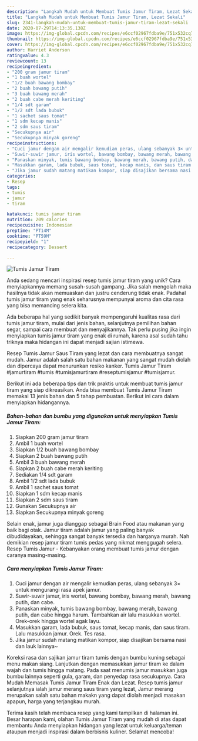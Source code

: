 ```yaml
---
description: "Langkah Mudah untuk Membuat Tumis Jamur Tiram, Lezat Sekali"
title: "Langkah Mudah untuk Membuat Tumis Jamur Tiram, Lezat Sekali"
slug: 2341-langkah-mudah-untuk-membuat-tumis-jamur-tiram-lezat-sekali
date: 2020-07-29T14:13:35.138Z
image: https://img-global.cpcdn.com/recipes/e6ccf02967fdba9e/751x532cq70/tumis-jamur-tiram-foto-resep-utama.jpg
thumbnail: https://img-global.cpcdn.com/recipes/e6ccf02967fdba9e/751x532cq70/tumis-jamur-tiram-foto-resep-utama.jpg
cover: https://img-global.cpcdn.com/recipes/e6ccf02967fdba9e/751x532cq70/tumis-jamur-tiram-foto-resep-utama.jpg
author: Harriet Anderson
ratingvalue: 4.3
reviewcount: 13
recipeingredient:
- "200 gram jamur tiram"
- "1 buah wortel"
- "1/2 buah bawang bombay"
- "2 buah bawang putih"
- "3 buah bawang merah"
- "2 buah cabe merah keriting"
- "1/4 sdt garam"
- "1/2 sdt lada bubuk"
- "1 sachet saus tomat"
- "1 sdm kecap manis"
- "2 sdm saus tiram"
- "Secukupnya air"
- "Secukupnya minyak goreng"
recipeinstructions:
- "Cuci jamur dengan air mengalir kemudian peras, ulang sebanyak 3× untuk mengurangi rasa apek jamur."
- "Suwir-suwir jamur, iris wortel, bawang bombay, bawang merah, bawang putih, dan cabe."
- "Panaskan minyak, tumis bawang bombay, bawang merah, bawang putih, dan cabe hingga harum. Tambahkan air lalu masukkan wortel. Orek-orek hingga wortel agak layu."
- "Masukkan garam, lada bubuk, saus tomat, kecap manis, dan saus tiram. Lalu masukkan jamur. Orek. Tes rasa."
- "Jika jamur sudah matang matikan kompor, siap disajikan bersama nasi dan lauk lainnya~"
categories:
- Resep
tags:
- tumis
- jamur
- tiram

katakunci: tumis jamur tiram 
nutrition: 209 calories
recipecuisine: Indonesian
preptime: "PT14M"
cooktime: "PT59M"
recipeyield: "1"
recipecategory: Dessert

---
```



![Tumis Jamur Tiram](https://img-global.cpcdn.com/recipes/e6ccf02967fdba9e/751x532cq70/tumis-jamur-tiram-foto-resep-utama.jpg)

Anda sedang mencari inspirasi resep tumis jamur tiram yang unik? Cara menyiapkannya memang susah-susah gampang. Jika salah mengolah maka hasilnya tidak akan memuaskan dan justru cenderung tidak enak. Padahal tumis jamur tiram yang enak seharusnya mempunyai aroma dan cita rasa yang bisa memancing selera kita.

Ada beberapa hal yang sedikit banyak mempengaruhi kualitas rasa dari tumis jamur tiram, mulai dari jenis bahan, selanjutnya pemilihan bahan segar, sampai cara membuat dan menyajikannya. Tak perlu pusing jika ingin menyiapkan tumis jamur tiram yang enak di rumah, karena asal sudah tahu triknya maka hidangan ini dapat menjadi sajian istimewa.

Resep Tumis Jamur Saus Tiram yang lezat dan cara membuatnya sangat mudah. Jamur adalah salah satu bahan makanan yang sangat mudah diolah dan dipercaya dapat menurunkan resiko kanker. Tumis Jamur Tiram #jamurtiram #tumis #tumisjamurtiram #reseptumisjamur #tumisjamur.


Berikut ini ada beberapa tips dan trik praktis untuk membuat tumis jamur tiram yang siap dikreasikan. Anda bisa membuat Tumis Jamur Tiram memakai 13 jenis bahan dan 5 tahap pembuatan. Berikut ini cara dalam menyiapkan hidangannya.

<!--inarticleads1-->

##### Bahan-bahan dan bumbu yang digunakan untuk menyiapkan Tumis Jamur Tiram:

1. Siapkan 200 gram jamur tiram
1. Ambil 1 buah wortel
1. Siapkan 1/2 buah bawang bombay
1. Siapkan 2 buah bawang putih
1. Ambil 3 buah bawang merah
1. Siapkan 2 buah cabe merah keriting
1. Sediakan 1/4 sdt garam
1. Ambil 1/2 sdt lada bubuk
1. Ambil 1 sachet saus tomat
1. Siapkan 1 sdm kecap manis
1. Siapkan 2 sdm saus tiram
1. Gunakan Secukupnya air
1. Siapkan Secukupnya minyak goreng


Selain enak, jamur juga dianggap sebagai Brain Food atau makanan yang baik bagi otak. Jamur tiram adalah jamur yang paling banyak dibudidayakan, sehingga sangat banyak tersedia dan harganya murah. Nah demikian resep jamur tiram tumis pedas yang nikmat menggugah selera. Resep Tumis Jamur - Kebanyakan orang membuat tumis jamur dengan caranya masing-masing. 

<!--inarticleads2-->

##### Cara menyiapkan Tumis Jamur Tiram:

1. Cuci jamur dengan air mengalir kemudian peras, ulang sebanyak 3× untuk mengurangi rasa apek jamur.
1. Suwir-suwir jamur, iris wortel, bawang bombay, bawang merah, bawang putih, dan cabe.
1. Panaskan minyak, tumis bawang bombay, bawang merah, bawang putih, dan cabe hingga harum. Tambahkan air lalu masukkan wortel. Orek-orek hingga wortel agak layu.
1. Masukkan garam, lada bubuk, saus tomat, kecap manis, dan saus tiram. Lalu masukkan jamur. Orek. Tes rasa.
1. Jika jamur sudah matang matikan kompor, siap disajikan bersama nasi dan lauk lainnya~


Koreksi rasa dan sajikan jamur tiram tumis dengan bumbu kuning sebagai menu makan siang. Lanjutkan dengan memasukkan jamur tiram ke dalam wajah dan tumis hingga matang. Pada saat menumis jamur masukkan juga bumbu lainnya seperti gula, garam, dan penyedap rasa secukupnya. Cara Mudah Memasak Tumis Jamur Tiram Enak dan Lezat. Resep tumis jamur selanjutnya ialah jamur merang saus tiram yang lezat, Jamur merang merupakan salah satu bahan makakn yang dapat diolah menjadi masakan apapun, harga yang terjangkau murah. 

Terima kasih telah membaca resep yang kami tampilkan di halaman ini. Besar harapan kami, olahan Tumis Jamur Tiram yang mudah di atas dapat membantu Anda menyiapkan hidangan yang lezat untuk keluarga/teman ataupun menjadi inspirasi dalam berbisnis kuliner. Selamat mencoba!
